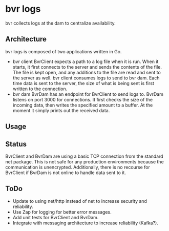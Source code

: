 # bvr logs
bvr collects logs at the dam to centralize availability.
## Architecture
bvr logs is composed of two applications written in Go.
- bvr client
BvrClient expects a path to a log file when it is run. When it starts, it first 
connects to the server and sends the contents of the file. The file is kept
open, and any additions to the file are read and sent to the server as well.
bvr client consumes logs to send to bvr dam. Each time data is sent to the 
server, the size of what is being sent is first written to the connection.
- bvr dam
BvrDam has an endpoint for BvrClient to send logs to. BvrDam listens on port 
3000 for connections. It first checks the size of the incoming data, then 
writes the specified amount to a buffer. At the moment it simply prints out the
received data.
## Usage
## Status
BvrClient and BvrDam are using a basic TCP connection from the standard net
package. This is not safe for any production environments because the
communication is unencrypted. Additionally, there is no recourse for BvrClient
if BvrDam is not online to handle data sent to it.
## ToDo
- Update to using net/http instead of net to increase security and reliability.
- Use Zap for logging for better error messages.
- Add unit tests for BvrClient and BvrDam.
- Integrate with messaging architecture to increase reliability (Kafka?).
